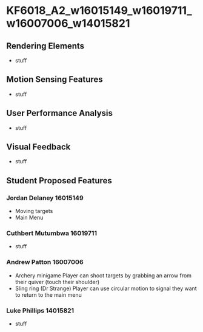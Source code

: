 # KF6018_A2_w16015149_w16019711_w16007006_w14015821

## Rendering Elements

* stuff

## Motion Sensing Features

* stuff

## User Performance Analysis

* stuff

## Visual Feedback

* stuff

## Student Proposed Features
### Jordan Delaney 16015149

* Moving targets
* Main Menu

### Cuthbert Mutumbwa 16019711

* stuff

### Andrew Patton 16007006

* Archery minigame
  Player can shoot targets by grabbing an arrow from their quiver (touch their shoulder) 
* Sling ring (Dr Strange)
  Player can use circular motion to signal they want to return to the main menu

### Luke Phillips 14015821

* stuff
